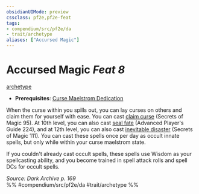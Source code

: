 ```yaml
---
obsidianUIMode: preview
cssclass: pf2e,pf2e-feat
tags:
- compendium/src/pf2e/da
- trait/archetype
aliases: ["Accursed Magic"]
---
```

# Accursed Magic  *Feat 8*  
[archetype](archetype.md "Archetype Feat Trait")  

- **Prerequisites**: [Curse Maelstrom Dedication](curse-maelstrom-dedication-da.md)

When the curse within you spills out, you can lay curses on others and claim them for yourself with ease. You can cast [claim curse](claim-curse-som.md) (Secrets of Magic 95). At 10th level, you can also cast [seal fate](seal-fate-apg.md) (Advanced Player's Guide 224), and at 12th level, you can also cast [inevitable disaster](inevitable-disaster-som.md) (Secrets of Magic 111). You can cast these spells once per day as occult innate spells, but only while within your curse maelstrom state.

If you couldn't already cast occult spells, these spells use Wisdom as your spellcasting ability, and you become trained in spell attack rolls and spell DCs for occult spells.

*Source: Dark Archive p. 169*  
%% #compendium/src/pf2e/da #trait/archetype %%